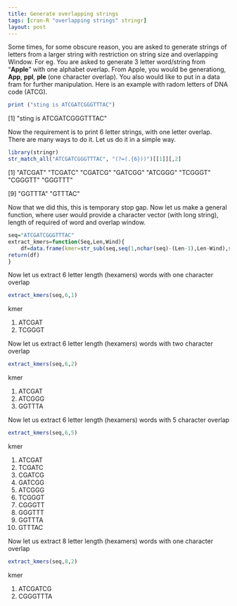 ```yaml
---
title: Generate overlapping strings
tags: [cran-R "overlapping strings" stringr]
layout: post
---
```

Some times, for some obscure reason, you are asked to generate strings
of letters from a larger string with restriction on string size and
overlapping Window. For eg. You are asked to generate 3 letter
word/string from “**Apple**” with one alphabet overlap. From Apple, you
would be generationg, **App**, **ppl**, **ple** (one character overlap). You also
would like to put in a data fram for further manipulation. Here is an
example with radom letters of DNA code (ATCG).

``` r
print ("sting is ATCGATCGGGTTTAC")
```

[1] "sting is ATCGATCGGGTTTAC"

Now the requirement is to print 6 letter strings, with one letter
overlap. There are many ways to do it. Let us do it in a simple way.

``` r
library(stringr)
str_match_all("ATCGATCGGGTTTAC", "(?=(.{6}))")[[1]][,2]
```

[1] "ATCGAT" "TCGATC" "CGATCG" "GATCGG" "ATCGGG" "TCGGGT" "CGGGTT" "GGGTTT"

[9] "GGTTTA" "GTTTAC"

Now that we did this, this is temporary stop gap. Now let us make a
general function, where user would provide a character vector (with long
string), length of required of word and overlap window.

``` r
seq="ATCGATCGGGTTTAC"
extract_kmers=function(Seq,Len,Wind){
	df=data.frame(kmer=str_sub(seq,seq(1,nchar(seq)-(Len-1),Len-Wind),seq(Len,nchar(seq),Len-Wind)))
return(df)
}
```

Now let us extract 6 letter length (hexamers) words with one character
overlap

``` r
extract_kmers(seq,6,1)
```

kmer
1. ATCGAT
2. TCGGGT

Now let us extract 6 letter length (hexamers) words with two character
overlap

``` r
extract_kmers(seq,6,2)
```

kmer
1. ATCGAT
2. ATCGGG
3. GGTTTA

Now let us extract 6 letter length (hexamers) words with 5 character
overlap

``` r
extract_kmers(seq,6,5)
```

kmer
1. ATCGAT
2. TCGATC
3. CGATCG
4. GATCGG
5. ATCGGG
6. TCGGGT
7. CGGGTT
8. GGGTTT
9. GGTTTA
10. GTTTAC

Now let us extract 8 letter length (hexamers) words with one character
overlap

``` r
extract_kmers(seq,8,2)
```

 kmer
1. ATCGATCG
2. CGGGTTTA
